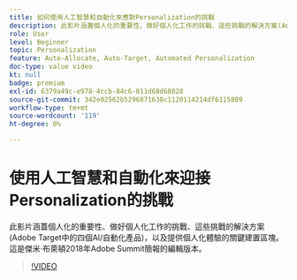 ```yaml
---
title: 如何使用人工智慧和自動化來應對Personalization的挑戰
description: 此影片涵蓋個人化的重要性、做好個人化工作的挑戰、這些挑戰的解決方案(Adobe Target中的四個AI/自動化產品)，以及提供個人化體驗的關鍵建置區塊。 這是傑米·布萊頓2018年Adobe Summit簡報的編輯版本。
role: User
level: Beginner
topic: Personalization
feature: Auto-Allocate, Auto-Target, Automated Personalization
doc-type: value video
kt: null
badge: premium
exl-id: 6379a49c-e978-4ccb-84c6-811d68d68028
source-git-commit: 342e02562b5296871638c1120114214df6115809
workflow-type: tm+mt
source-wordcount: '119'
ht-degree: 0%

---
```


# 使用人工智慧和自動化來迎接Personalization的挑戰

此影片涵蓋個人化的重要性、做好個人化工作的挑戰、這些挑戰的解決方案(Adobe Target中的四個AI/自動化產品)，以及提供個人化體驗的關鍵建置區塊。 這是傑米·布萊頓2018年Adobe Summit簡報的編輯版本。

>[!VIDEO](https://video.tv.adobe.com/v/25440/?quality=12)
